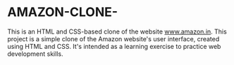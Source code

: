 # AMAZON-CLONE-
This is an HTML and CSS-based clone of the website www.amazon.in.
This project is a simple clone of the Amazon website's user interface, created using HTML and CSS.
It's intended as a learning exercise to practice web development skills.
